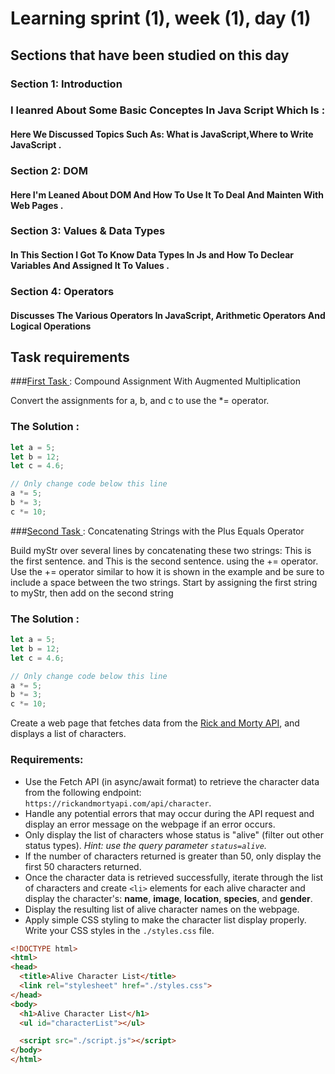 
# Learning sprint (1), week (1), day (1) 
## Sections that have been studied on this day
### Section 1: Introduction 
### I leanred About Some Basic Conceptes In Java Script Which Is :
#### Here We Discussed Topics Such As: What is JavaScript,Where to Write JavaScript .
### Section 2: DOM
#### Here I'm Leaned About DOM And How To Use It To Deal And Mainten With Web Pages .
### Section 3: Values & Data Types
#### In This Section I Got To Know Data Types In Js and How To Declear Variables And Assigned It To Values .
### Section 4: Operators 
#### Discusses The Various Operators In JavaScript, Arithmetic Operators And Logical Operations

## Task requirements
###[First Task ](https://www.freecodecamp.org/learn/javascript-algorithms-and-data-structures/basic-javascript/compound-assignment-with-augmented-multiplication) : Compound Assignment With Augmented Multiplication

Convert the assignments for a, b, and c to use the *= operator.
### The Solution :
```js
let a = 5;
let b = 12;
let c = 4.6;

// Only change code below this line
a *= 5;
b *= 3;
c *= 10;
```
###[Second Task ](https://www.freecodecamp.org/learn/javascript-algorithms-and-data-structures/basic-javascript/compound-assignment-with-augmented-multiplication): Concatenating Strings with the Plus Equals Operator

Build myStr over several lines by concatenating these two strings: This is the first sentence. and This is the second sentence. using the += operator. Use the += operator similar to how it is shown in the example and be sure to include a space between the two strings. Start by assigning the first string to myStr, then add on the second string

### The Solution :
```js
let a = 5;
let b = 12;
let c = 4.6;

// Only change code below this line
a *= 5;
b *= 3;
c *= 10;
```

Create a web page that fetches data from the [Rick and Morty API](https://rickandmortyapi.com/documentation/#get-all-characters), and displays a list of characters.

### Requirements:

- Use the Fetch API (in async/await format) to retrieve the character data from the following endpoint: `https://rickandmortyapi.com/api/character`.
- Handle any potential errors that may occur during the API request and display an error message on the webpage if an error occurs.
- Only display the list of characters whose status is "alive" (filter out other status types). *Hint: use the query parameter `status=alive`.*
- If the number of characters returned is greater than 50, only display the first 50 characters returned.
- Once the character data is retrieved successfully, iterate through the list of characters and create `<li>` elements for each alive character and display the character's: **name**, **image**, **location**, **species**, and **gender**.
- Display the resulting list of alive character names on the webpage.
- Apply simple CSS styling to make the character list display properly. Write your CSS styles in the `./styles.css` file.

```html
<!DOCTYPE html>
<html>
<head>
  <title>Alive Character List</title>
  <link rel="stylesheet" href="./styles.css">
</head>
<body>
  <h1>Alive Character List</h1>
  <ul id="characterList"></ul>

  <script src="./script.js"></script>
</body>
</html>
```
